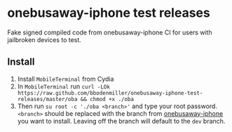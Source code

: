 # onebusaway-iphone test releases #

Fake signed compiled code from onebusaway-iphone CI for users with jailbroken devices to test.

## Install ##
1. Install `MobileTerminal` from Cydia
2. In `MobileTerminal` run `curl -LOk https://raw.github.com/bbodenmiller/onebusaway-iphone-test-releases/master/oba && chmod +x ./oba`
3. Then run `su root -c './oba <branch>'` and type your root password. `<branch>` should be replaced with the branch from [onebusaway-iphone](https://github.com/OneBusAway/onebusaway-iphone) you want to install. Leaving off the branch will default to the `dev` branch.
